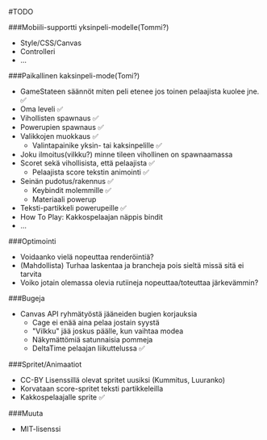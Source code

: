 #TODO

###Mobiili-supportti yksinpeli-modelle(Tommi?)
- Style/CSS/Canvas
- Controlleri
- ...

###Paikallinen kaksinpeli-mode(Tomi?)
- GameStateen säännöt miten peli etenee jos toinen pelaajista kuolee jne. :white_check_mark:
- Oma leveli :white_check_mark:
- Vihollisten spawnaus :white_check_mark:
- Powerupien spawnaus :white_check_mark:
- Valikkojen muokkaus :white_check_mark:
  - Valintapainike yksin- tai kaksinpelille :white_check_mark:
- Joku ilmoitus(vilkku?) minne tileen vihollinen on spawnaamassa
- Scoret sekä vihollisista, että pelaajista :white_check_mark:
  - Pelaajista score tekstin animointi :white_check_mark:
- Seinän pudotus/rakennus :white_check_mark:
  - Keybindit molemmille :white_check_mark:
  - Materiaali powerup
- Teksti-partikkeli powerupeille :white_check_mark:
- How To Play: Kakkospelaajan näppis bindit
- ...

###Optimointi
- Voidaanko vielä nopeuttaa renderöintiä?
- (Mahdollista) Turhaa laskentaa ja brancheja pois sieltä missä sitä ei tarvita
- Voiko jotain olemassa olevia rutiineja nopeuttaa/toteuttaa järkevämmin?

###Bugeja
- Canvas API ryhmätyöstä jääneiden bugien korjauksia
  - Cage ei enää aina pelaa jostain syystä
  - "Vilkku" jää joskus päälle, kun vaihtaa modea
  - Näkymättömiä satunnaisia pommeja
  - DeltaTime pelaajan liikuttelussa :white_check_mark:

###Spritet/Animaatiot
- CC-BY Lisenssillä olevat spritet uusiksi (Kummitus, Luuranko)
- Korvataan score-spritet teksti partikkeleilla
- Kakkospelaajalle sprite :white_check_mark:

###Muuta
- MIT-lisenssi
